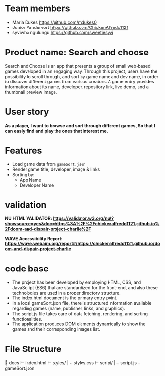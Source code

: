 # Team members
- Maria Dukes https://github.com/mdukes0
- Junior Vandervort https://github.com/ChickenAlfredo1121
- syviwha ngulungu https://github.com/sweetiesyvi


# Product name: Search and choose

Search and Choose is an app that presents a group of small web-based games developed in an engaging way.
Through this project, users have the possibility to scroll through, and sort by game name and dev name, in order to discover different games from various creators.
A game entry provides information about its name, developer, repository link, live demo, and a thumbnail preview image.


# User story

**As a player,**
**I want to browse and sort through different games,**
**So that I can easly find and play the ones that interest me.**

# Features
- Load game data from `gameSort.json`  
- Render game title, developer, image & links  
- Sorting by:
  - App Name
  - Developer Name

# validation

**NU HTML VALIDATOR: https://validator.w3.org/nu/?showsource=yes&doc=https%3A%2F%2Fchickenalfredo1121.github.io%2Fdoom-and-dispair-project-charlie%2F**

**WAVE Accessibility Report: https://wave.webaim.org/report#/https://chickenalfredo1121.github.io/doom-and-dispair-project-charlie**


# code base

- The project has been developed by employing HTML, CSS, and JavaScript (ES6) that are standardized for the front-end, and also these technologies are used in a proper directory structure.
- The index.html document is the primary entry point.
- In a local gameSort.json file, there is structured information available regarding games (name, publisher, links, and graphics).
- The script.js file takes care of data fetching, rendering, and sorting functionalities.
- The application produces DOM elements dynamically to show the games and their corresponding images list.


# File Structure
📁 docs
⊢ index.html
⊢ styles/
|  ⨽ styles.css
⊢ script/
|  ⨽ script.js
⨽ gameSort.json
